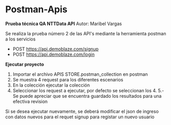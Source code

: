 ﻿# Postman-Apis
**Prueba técnica QA NTTData API**
Autor: Maribel Vargas

Se realiza la prueba número 2 de las API's mediante la herramienta postman a los servicios
- POST https://api.demoblaze.com/signup
- POST https://api.demoblaze.com/login

**Ejecutar proyecto**
1. Importar el archivo APIS  STORE.postman_collection en postman
2. Se muestra 4 request para los diferentes escenarios
3. En la colección ejecutar la colección
4. Seleccionar los request a ejecutar, por defecto se seleccionan los 4.
5.- Se puede apreciar que se encuentra guardado los resultados para una efectiva revision

Si se desea ejecutar nuevamente, se deberá modificar el json de ingreso con datos nuevos para el requet signup para registar un nuevo usuario
